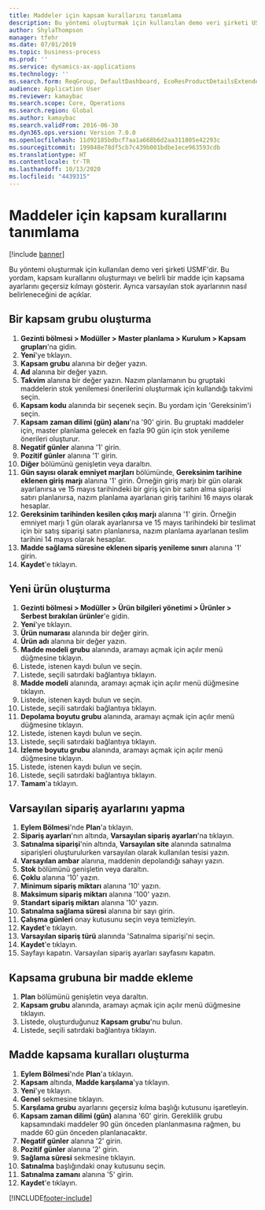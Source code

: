 ```yaml
---
title: Maddeler için kapsam kurallarını tanımlama
description: Bu yöntemi oluşturmak için kullanılan demo veri şirketi USMF'dir.
author: ShylaThompson
manager: tfehr
ms.date: 07/01/2019
ms.topic: business-process
ms.prod: ''
ms.service: dynamics-ax-applications
ms.technology: ''
ms.search.form: ReqGroup, DefaultDashboard, EcoResProductDetailsExtended, EcoResProductCreate, InventItemOrderSetup, ReqItemTable
audience: Application User
ms.reviewer: kamaybac
ms.search.scope: Core, Operations
ms.search.region: Global
ms.author: kamaybac
ms.search.validFrom: 2016-06-30
ms.dyn365.ops.version: Version 7.0.0
ms.openlocfilehash: 11d92185bdbcf7aa1a668b6d2aa311805e42293c
ms.sourcegitcommit: 199848e78df5cb7c439b001bdbe1ece963593cdb
ms.translationtype: HT
ms.contentlocale: tr-TR
ms.lasthandoff: 10/13/2020
ms.locfileid: "4439315"
---
```

# <a name="define-coverage-rules-for-items"></a>Maddeler için kapsam kurallarını tanımlama

[!include [banner](../../includes/banner.md)]

Bu yöntemi oluşturmak için kullanılan demo veri şirketi USMF'dir. Bu yordam, kapsam kurallarını oluşturmayı ve belirli bir madde için kapsama ayarlarını geçersiz kılmayı gösterir. Ayrıca varsayılan stok ayarlarının nasıl belirleneceğini de açıklar.


## <a name="create-a-coverage-group"></a>Bir kapsam grubu oluşturma
1. **Gezinti bölmesi > Modüller > Master planlama > Kurulum > Kapsam grupları**'na gidin.
2. **Yeni**'ye tıklayın.
3. **Kapsam grubu** alanına bir değer yazın.
4. **Ad** alanına bir değer yazın.
5. **Takvim** alanına bir değer yazın. Nazım planlamanın bu gruptaki maddelerin stok yenilemesi önerilerini oluşturmak için kullandığı takvimi seçin.  
6. **Kapsam kodu** alanında bir seçenek seçin. Bu yordam için 'Gereksinim'i seçin.  
7. **Kapsam zaman dilimi (gün) alanı**'na '90' girin. Bu gruptaki maddeler için, master planlama gelecek en fazla 90 gün için stok yenileme önerileri oluşturur.  
8. **Negatif günler** alanına '1' girin.
9. **Pozitif günler** alanına '1' girin.
10. **Diğer** bölümünü genişletin veya daraltın.
11. **Gün sayısı olarak emniyet marjları** bölümünde, **Gereksinim tarihine eklenen giriş marjı** alanına '1' girin. Örneğin giriş marjı bir gün olarak ayarlanırsa ve 15 mayıs tarihindeki bir giriş için bir satın alma siparişi satırı planlanırsa, nazım planlama ayarlanan giriş tarihini 16 mayıs olarak hesaplar.  
12. **Gereksinim tarihinden kesilen çıkış marjı** alanına '1' girin. Örneğin emniyet marjı 1 gün olarak ayarlanırsa ve 15 mayıs tarihindeki bir teslimat için bir satış siparişi satırı planlanırsa, nazım planlama ayarlanan teslim tarihini 14 mayıs olarak hesaplar.  
13. **Madde sağlama süresine eklenen sipariş yenileme sınırı** alanına '1' girin.
14. **Kaydet**'e tıklayın.

## <a name="create-a-new-product"></a>Yeni ürün oluşturma
1. **Gezinti bölmesi > Modüller > Ürün bilgileri yönetimi > Ürünler > Serbest bırakılan ürünler**'e gidin.
2. **Yeni**'ye tıklayın.
3. **Ürün numarası** alanında bir değer girin.
4. **Ürün adı** alanına bir değer yazın.
5. **Madde modeli grubu** alanında, aramayı açmak için açılır menü düğmesine tıklayın.
6. Listede, istenen kaydı bulun ve seçin.
7. Listede, seçili satırdaki bağlantıya tıklayın.
8. **Madde modeli** alanında, aramayı açmak için açılır menü düğmesine tıklayın.
9. Listede, istenen kaydı bulun ve seçin.
10. Listede, seçili satırdaki bağlantıya tıklayın.
11. **Depolama boyutu grubu** alanında, aramayı açmak için açılır menü düğmesine tıklayın.
12. Listede, istenen kaydı bulun ve seçin.
13. Listede, seçili satırdaki bağlantıya tıklayın.
14. **İzleme boyutu grubu** alanında, aramayı açmak için açılır menü düğmesine tıklayın.
15. Listede, istenen kaydı bulun ve seçin.
16. Listede, seçili satırdaki bağlantıya tıklayın.
17. **Tamam**'a tıklayın.

## <a name="setup-default-order-settings"></a>Varsayılan sipariş ayarlarını yapma
1. **Eylem Bölmesi**'nde **Plan**'a tıklayın.
2. **Sipariş ayarları**'nın altında, **Varsayılan sipariş ayarları**'na tıklayın.
3. **Satınalma siparişi**'nin altında, **Varsayılan site** alanında satınalma siparişleri oluşturulurken varsayılan olarak kullanılan tesisi yazın.
4. **Varsayılan ambar** alanına, maddenin depolandığı sahayı yazın.
5. **Stok** bölümünü genişletin veya daraltın.
6. **Çoklu** alanına '10' yazın.
7. **Minimum sipariş miktarı** alanına '10' yazın.
8. **Maksimum sipariş miktarı** alanına '100' yazın.
9. **Standart sipariş miktarı** alanına '10' yazın.
10. **Satınalma sağlama süresi** alanına bir sayı girin.
11. **Çalışma günleri** onay kutusunu seçin veya temizleyin.
12. **Kaydet**'e tıklayın.
13. **Varsayılan sipariş türü** alanında 'Satınalma siparişi'ni seçin.
14. **Kaydet**'e tıklayın.
15. Sayfayı kapatın. Varsayılan sipariş ayarları sayfasını kapatın.  

## <a name="add-an-item-to-a-coverage-group"></a>Kapsama grubuna bir madde ekleme
1. **Plan** bölümünü genişletin veya daraltın.
2. **Kapsam grubu** alanında, aramayı açmak için açılır menü düğmesine tıklayın.
3. Listede, oluşturduğunuz **Kapsam grubu**'nu bulun.
4. Listede, seçili satırdaki bağlantıya tıklayın.

## <a name="create-item-coverage-rules"></a>Madde kapsama kuralları oluşturma
1. **Eylem Bölmesi**'nde **Plan**'a tıklayın.
2. **Kapsam** altında, **Madde karşılama**'ya tıklayın.
3. **Yeni**'ye tıklayın.
4. **Genel** sekmesine tıklayın.
5. **Karşılama grubu** ayarlarını geçersiz kılma başlığı kutusunu işaretleyin.
6. **Kapsam zaman dilimi (gün)** alanına '60' girin. Gereklilik grubu kapsamındaki maddeler 90 gün önceden planlanmasına rağmen, bu madde 60 gün önceden planlanacaktır.  
7. **Negatif günler** alanına '2' girin.
8. **Pozitif günler** alanına '2' girin.
9. **Sağlama süresi** sekmesine tıklayın.
10. **Satınalma** başlığındaki onay kutusunu seçin.
11. **Satınalma zamanı** alanına '5' girin.
12. **Kaydet**'e tıklayın.



[!INCLUDE[footer-include](../../../includes/footer-banner.md)]